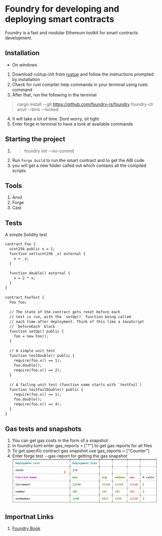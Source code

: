 # Foundry for developing and deploying smart contracts

Foundry is a fast and modular Ethereum toolkit for smart contracts development.

## Installation

* On windows

1. Download rustup-init from [rustup](https://rustup.rs/) and follow the instructions prompted by installation
2. Check for rust compiler help commands in your terminal using rustc command
3. After that, run the following in the terminal
> cargo install --git https://github.com/foundry-rs/foundry foundry-cli anvil --bins --locked

4. It will take a lot of time. Dont worry, sit tight
5. Enter forge in terminal to have a look at available commands


## Starting the project

1. > foundry init <Newproject> --no-commit
2. Run ``` forge build ``` to run the smart contract and to get the ABI code
3. you will get a new folder called out which contains all the compiled scripts  


## Tools

1. Anvil
2. Forge
3. Cast

## Tests

A simple Solidity test

```
contract Foo {
  uint256 public x = 1;
  function set(uint256 _x) external {
    x = _x;
  }

  function double() external {
    x = 2 * x;
  }
}

contract FooTest {
  Foo foo;

  // The state of the contract gets reset before each
  // test is run, with the `setUp()` function being called
  // each time after deployment. Think of this like a JavaScript
  // `beforeEach` block
  function setUp() public {
    foo = new Foo();
  }

  // A simple unit test
  function testDouble() public {
    require(foo.x() == 1);
    foo.double();
    require(foo.x() == 2);
  }

  // A failing unit test (function name starts with `testFail`)
  function testFailDouble() public {
    require(foo.x() == 1);
    foo.double();
    require(foo.x() == 4);
  }
}
```
  
## Gas tests and snapshots
  
 1. You can get gas costs in the form of a snapshot
 2. In foundry.toml enter  gas_reports = ["*"] to get gas reports for all files
 3. To get specific contract gas snapshot use gas_reports = ["Counter"]
 4. Enter forge test --gas-report for getting the gas snapshot 
 ![Gas snapshots](https://github.com/Web3-courses/Uniswap-Bootcamp/blob/main/Images/Screenshot%202022-11-16%20115526.png)
  

## Importnat Links

1. [Foundry Book](https://book.getfoundry.sh/)
